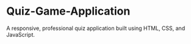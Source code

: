 # Quiz-Game-Application
A responsive, professional quiz application built using HTML, CSS, and JavaScript.
